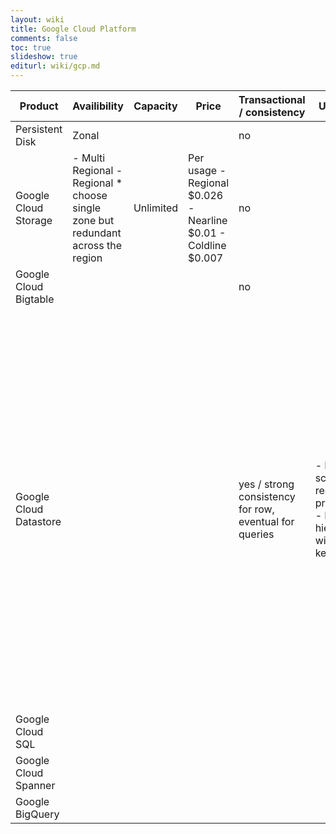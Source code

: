 ```yaml
---
layout: wiki
title: Google Cloud Platform
comments: false
toc: true
slideshow: true
editurl: wiki/gcp.md
---
```


| Product                	| Availibility                                                                     	| Capacity  	| Price                                                          	| Transactional / consistency                            	| Use when                                                                  	| Avoid when                                                                                                                                                                                                                                                                                                                  	|
|------------------------	|----------------------------------------------------------------------------------	|-----------	|----------------------------------------------------------------	|--------------------------------------------------------	|---------------------------------------------------------------------------	|-----------------------------------------------------------------------------------------------------------------------------------------------------------------------------------------------------------------------------------------------------------------------------------------------------------------------------	|
| Persistent Disk        	| Zonal                                                                            	|           	|                                                                	| no                                                     	|                                                                           	|                                                                                                                                                                                                                                                                                                                             	|
| Google Cloud Storage   	| - Multi Regional - Regional * choose single zone but redundant across the region 	| Unlimited 	| Per usage - Regional $0.026 - Nearline $0.01 - Coldline $0.007 	| no                                                     	|                                                                           	|                                                                                                                                                                                                                                                                                                                             	|
| Google Cloud Bigtable  	|                                                                                  	|           	|                                                                	| no                                                     	|                                                                           	|                                                                                                                                                                                                                                                                                                                             	|
| Google Cloud Datastore 	|                                                                                  	|           	|                                                                	| yes / strong consistency for row, eventual for queries 	| - Need to scale for read prformance - Data is hierarchical with key/value 	| - Need strong support for transactions, use instead SQL or Spanner - Need support non hierarchical or unstructured data, use instead BigTable or Storage - Need analytics (OLAP) / BI / data warehousing, use instead BigQuery - Need to store Blobs > 10MB, use instead Storage - Need to frequent reads and writes by key 	|
| Google Cloud SQL       	|                                                                                  	|           	|                                                                	|                                                        	|                                                                           	|                                                                                                                                                                                                                                                                                                                             	|
| Google Cloud Spanner   	|                                                                                  	|           	|                                                                	|                                                        	|                                                                           	|                                                                                                                                                                                                                                                                                                                             	|
| Google BigQuery        	|                                                                                  	|           	|                                                                	|                                                        	|                                                                           	|                                                                                                                                                                                                                                                                                                                             	|
